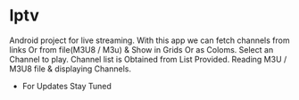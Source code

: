 # Iptv
Android project for live streaming. With this app we can fetch channels from links Or from file(M3U8 / M3u) & Show in Grids Or as Coloms.
Select an Channel to play.
Channel list is Obtained from List Provided.
Reading M3U / M3U8 file & displaying Channels.
* For Updates Stay Tuned
